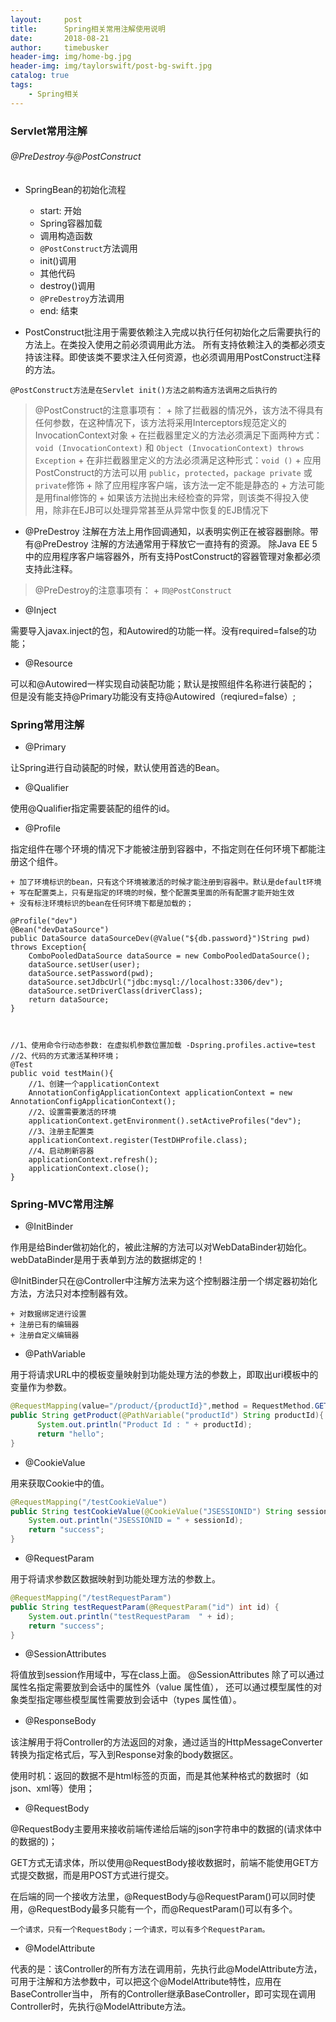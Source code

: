 ```yaml
---
layout:     post
title:      Spring相关常用注解使用说明
date:       2018-08-21
author:     timebusker
header-img: img/home-bg.jpg
header-img: img/taylorswift/post-bg-swift.jpg
catalog: true
tags:
    - Spring相关
---
```



### Servlet常用注解

###### @PreDestroy与@PostConstruct

- SpringBean的初始化流程
	+ start: 开始
	+ Spring容器加载
	+ 调用构造函数
	+ `@PostConstruct`方法调用
	+ init()调用
	+ 其他代码
	+ destroy()调用
	+ `@PreDestroy`方法调用
	+ end: 结束

- PostConstruct批注用于需要依赖注入完成以执行任何初始化之后需要执行的方法上。在类投入使用之前必须调用此方法。
所有支持依赖注入的类都必须支持该注释。即使该类不要求注入任何资源，也必须调用用PostConstruct注释的方法。

`@PostConstruct方法是在Servlet init()方法之前构造方法调用之后执行的`

> @PostConstruct的注意事项有：
	+ 除了拦截器的情况外，该方法不得具有任何参数，在这种情况下，该方法将采用Interceptors规范定义的InvocationContext对象
	+ 在拦截器里定义的方法必须满足下面两种方式：`void (InvocationContext)` 和 `Object (InvocationContext) throws Exception`
	+ 在非拦截器里定义的方法必须满足这种形式：`void ()`
	+ 应用PostConstruct的方法可以用 `public`，`protected`，`package private` 或`private`修饰
	+ 除了应用程序客户端，该方法一定不能是静态的
	+ 方法可能是用final修饰的
	+ 如果该方法抛出未经检查的异常，则该类不得投入使用，除非在EJB可以处理异常甚至从异常中恢复的EJB情况下

- @PreDestroy 注解在方法上用作回调通知，以表明实例正在被容器删除。带有@PreDestroy 注解的方法通常用于释放它一直持有的资源。
除Java EE 5中的应用程序客户端容器外，所有支持PostConstruct的容器管理对象都必须支持此注释。

> @PreDestroy的注意事项有：
	+ `同@PostConstruct`

- @Inject

需要导入javax.inject的包，和Autowired的功能一样。没有required=false的功能；

- @Resource

可以和@Autowired一样实现自动装配功能；默认是按照组件名称进行装配的；
但是没有能支持@Primary功能没有支持@Autowired（reqiured=false）;


### Spring常用注解

- @Primary

让Spring进行自动装配的时候，默认使用首选的Bean。

- @Qualifier

使用@Qualifier指定需要装配的组件的id。

- @Profile

指定组件在哪个环境的情况下才能被注册到容器中，不指定则在任何环境下都能注册这个组件。

	+ 加了环境标识的bean，只有这个环境被激活的时候才能注册到容器中。默认是default环境
	+ 写在配置类上，只有是指定的环境的时候，整个配置类里面的所有配置才能开始生效
	+ 没有标注环境标识的bean在任何环境下都是加载的；

```
@Profile("dev")
@Bean("devDataSource")
public DataSource dataSourceDev(@Value("${db.password}")String pwd) throws Exception{
	ComboPooledDataSource dataSource = new ComboPooledDataSource();
	dataSource.setUser(user);
	dataSource.setPassword(pwd);
	dataSource.setJdbcUrl("jdbc:mysql://localhost:3306/dev");
	dataSource.setDriverClass(driverClass);
	return dataSource;
}



//1、使用命令行动态参数: 在虚拟机参数位置加载 -Dspring.profiles.active=test
//2、代码的方式激活某种环境；
@Test
public void testMain(){
	//1、创建一个applicationContext
	AnnotationConfigApplicationContext applicationContext = new AnnotationConfigApplicationContext();
	//2、设置需要激活的环境
	applicationContext.getEnvironment().setActiveProfiles("dev");
	//3、注册主配置类
	applicationContext.register(TestDHProfile.class);
	//4、启动刷新容器
	applicationContext.refresh();
	applicationContext.close();
}
```

### Spring-MVC常用注解

- @InitBinder

作用是给Binder做初始化的，被此注解的方法可以对WebDataBinder初始化。webDataBinder是用于表单到方法的数据绑定的！

@InitBinder只在@Controller中注解方法来为这个控制器注册一个绑定器初始化方法，方法只对本控制器有效。

	+ 对数据绑定进行设置
	+ 注册已有的编辑器
	+ 注册自定义编辑器

- @PathVariable

用于将请求URL中的模板变量映射到功能处理方法的参数上，即取出uri模板中的变量作为参数。

```java
@RequestMapping(value="/product/{productId}",method = RequestMethod.GET)  
public String getProduct(@PathVariable("productId") String productId){  
      System.out.println("Product Id : " + productId);  
      return "hello";  
}  
```

- @CookieValue

用来获取Cookie中的值。

```java
@RequestMapping("/testCookieValue")
public String testCookieValue(@CookieValue("JSESSIONID") String sessionId) {
    System.out.println("JSESSIONID = " + sessionId);
    return "success";
}
```

- @RequestParam

用于将请求参数区数据映射到功能处理方法的参数上。

```java
@RequestMapping("/testRequestParam")
public String testRequestParam(@RequestParam("id") int id) {
    System.out.println("testRequestParam  " + id);
    return "success";
}
```

- @SessionAttributes

将值放到session作用域中，写在class上面。
@SessionAttributes 除了可以通过属性名指定需要放到会话中的属性外（value 属性值），
还可以通过模型属性的对象类型指定哪些模型属性需要放到会话中（types 属性值）。

- @ResponseBody　

 该注解用于将Controller的方法返回的对象，通过适当的HttpMessageConverter转换为指定格式后，写入到Response对象的body数据区。

使用时机：返回的数据不是html标签的页面，而是其他某种格式的数据时（如json、xml等）使用；

- @RequestBody

@RequestBody主要用来接收前端传递给后端的json字符串中的数据的(请求体中的数据的)；

GET方式无请求体，所以使用@RequestBody接收数据时，前端不能使用GET方式提交数据，而是用POST方式进行提交。

在后端的同一个接收方法里，@RequestBody与@RequestParam()可以同时使用，@RequestBody最多只能有一个，而@RequestParam()可以有多个。

`一个请求，只有一个RequestBody；一个请求，可以有多个RequestParam。`


- @ModelAttribute

代表的是：该Controller的所有方法在调用前，先执行此@ModelAttribute方法，
可用于注解和方法参数中，可以把这个@ModelAttribute特性，应用在BaseController当中，
所有的Controller继承BaseController，即可实现在调用Controller时，先执行@ModelAttribute方法。



